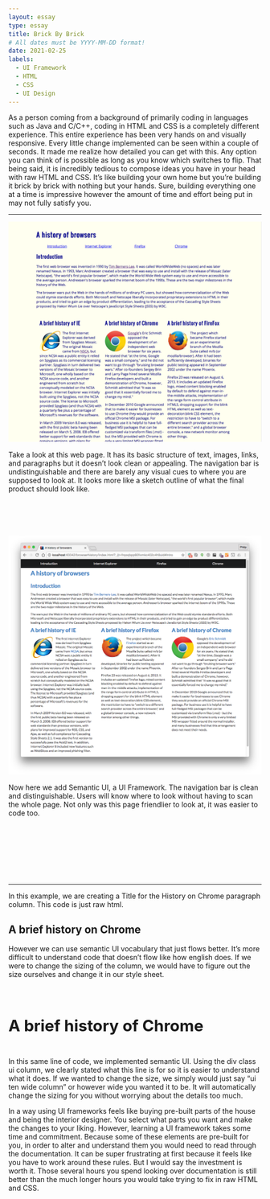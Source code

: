 ```yaml
---
layout: essay
type: essay
title: Brick By Brick
# All dates must be YYYY-MM-DD format!
date: 2021-02-25
labels:
  - UI Framework
  - HTML
  - CSS
  - UI Design
---
```


As a person coming from a background of primarily coding in languages such as Java and C/C++, coding in HTML and CSS is a completely different experience. This entire experience has been very hands on and visually responsive. Every little change implemented can be seen within a couple of seconds. It made me realize how detailed you can get with this. Any option you can think of is possible as long as you know which switches to flip. That being said, it is incredibly tedious to compose ideas you have in your head with raw HTML and CSS. It’s like building your own home but you’re building it brick by brick with nothing but your hands. Sure, building everything one at a time is impressive however the amount of time and effort being put in may not fully satisfy you.

<hr>

<img class="ui medium left floated image" src="../images/without.png">

Take a look at this web page. It has its basic structure of text, images, links, and paragraphs but it doesn’t look clean or appealing. The navigation bar is undistinguishable and there are barely any visual cues to where you are supposed to look at. It looks more like a sketch outline of what the final product should look like.
<br><br><br><br><br><br>
<img class="ui medium left floated image" src="../images/with.png">



Now here we add Semantic UI, a UI Framework. The navigation bar is clean and distinguishable. Users will know where to look without having to scan the whole page. Not only was this page friendlier to look at, it was easier to code too.
<br><br><br><br><br><br><br><br>
<hr>
In this example, we are creating a Title for the History on Chrome paragraph column. This code is just raw html.

## <h2><a name="Chrome">A brief history on Chrome</a></h2>


However we can use semantic UI vocabulary that just flows better. It’s more difficult to understand code that doesn’t flow like how english does. If we were to change the sizing of the column, we would have to figure out the size ourselves and change it in our style sheet.

## <div class="ui column"><h2 id="Chrome">A brief history of Chrome</h2>


In this same line of code, we implemented semantic UI. Using the div class ui column, we clearly stated what this line is for so it is easier to understand what it does. If we wanted to change the size, we simply would just say “ui ten wide column” or however wide you wanted it to be. It will automatically change the sizing for you without worrying about the details too much.

In a way using UI frameworks feels like buying pre-built parts of the house and being the interior designer. You select what parts you want and make the changes to your liking. However, learning a UI framework takes some time and commitment. Because some of these elements are pre-built for you, in order to alter and understand them you would need to read through the documentation. It can be super frustrating at first because it feels like you have to work around these rules. But I would say the investment is worth it. Those several hours you spend looking over documentation is still better than the much longer hours you would take trying to fix in raw HTML and CSS.

